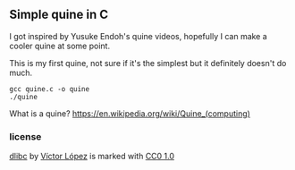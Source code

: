 ## Simple quine in C

I got inspired by Yusuke Endoh's quine videos, hopefully I can make a cooler quine at some point.

This is my first quine, not sure if it's the simplest but it definitely doesn't do much.

```console
gcc quine.c -o quine
./quine
```

What is a quine? https://en.wikipedia.org/wiki/Quine_(computing)

### license
[dlibc](https://github.com/victor-Lopez25/dlibc) by [Víctor López](https://github.com/victor-Lopez25) is marked with [CC0 1.0](https://creativecommons.org/publicdomain/zero/1.0)